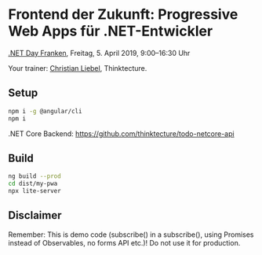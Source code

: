 # Frontend der Zukunft: Progressive Web Apps für .NET-Entwickler

[.NET Day Franken](https://www.dotnet-day-franken.de/workshops/item/1-ws2-frontend-der-zukunft-progressive-web-apps-fuer-net-entwickler), Freitag, 5. April 2019, 9:00–16:30 Uhr

Your trainer: [Christian Liebel](https://twitter.com/christianliebel), Thinktecture.

## Setup

```sh
npm i -g @angular/cli
npm i
```

.NET Core Backend: https://github.com/thinktecture/todo-netcore-api

## Build

```sh
ng build --prod
cd dist/my-pwa
npx lite-server
```

## Disclaimer

Remember: This is demo code (subscribe() in a subscribe(), using Promises instead of Observables, no forms API etc.)! Do not use it for production.
